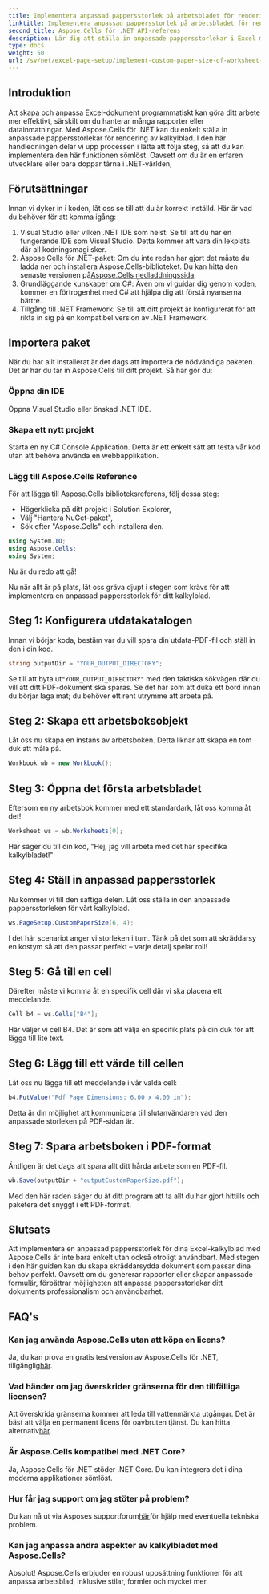 ```yaml
---
title: Implementera anpassad pappersstorlek på arbetsbladet för rendering
linktitle: Implementera anpassad pappersstorlek på arbetsbladet för rendering
second_title: Aspose.Cells för .NET API-referens
description: Lär dig att ställa in anpassade pappersstorlekar i Excel med Aspose.Cells för .NET. Steg-för-steg-guide för sömlös rendering av kalkylblad.
type: docs
weight: 50
url: /sv/net/excel-page-setup/implement-custom-paper-size-of-worksheet-for-rendering/
---
```

## Introduktion

Att skapa och anpassa Excel-dokument programmatiskt kan göra ditt arbete mer effektivt, särskilt om du hanterar många rapporter eller datainmatningar. Med Aspose.Cells för .NET kan du enkelt ställa in anpassade pappersstorlekar för rendering av kalkylblad. I den här handledningen delar vi upp processen i lätta att följa steg, så att du kan implementera den här funktionen sömlöst. Oavsett om du är en erfaren utvecklare eller bara doppar tårna i .NET-världen,

## Förutsättningar

Innan vi dyker in i koden, låt oss se till att du är korrekt inställd. Här är vad du behöver för att komma igång:

1. Visual Studio eller vilken .NET IDE som helst: Se till att du har en fungerande IDE som Visual Studio. Detta kommer att vara din lekplats där all kodningsmagi sker.
2.  Aspose.Cells för .NET-paket: Om du inte redan har gjort det måste du ladda ner och installera Aspose.Cells-biblioteket. Du kan hitta den senaste versionen på[Aspose.Cells nedladdningssida](https://releases.aspose.com/cells/net/).
3. Grundläggande kunskaper om C#: Även om vi guidar dig genom koden, kommer en förtrogenhet med C# att hjälpa dig att förstå nyanserna bättre.
4. Tillgång till .NET Framework: Se till att ditt projekt är konfigurerat för att rikta in sig på en kompatibel version av .NET Framework.

## Importera paket

När du har allt installerat är det dags att importera de nödvändiga paketen. Det är här du tar in Aspose.Cells till ditt projekt. Så här gör du:

### Öppna din IDE

Öppna Visual Studio eller önskad .NET IDE.

### Skapa ett nytt projekt

Starta en ny C# Console Application. Detta är ett enkelt sätt att testa vår kod utan att behöva använda en webbapplikation.

### Lägg till Aspose.Cells Reference

För att lägga till Aspose.Cells biblioteksreferens, följ dessa steg:
- Högerklicka på ditt projekt i Solution Explorer,
- Välj "Hantera NuGet-paket",
- Sök efter "Aspose.Cells" och installera den.

```csharp
using System.IO;
using Aspose.Cells;
using System;
```

Nu är du redo att gå!

Nu när allt är på plats, låt oss gräva djupt i stegen som krävs för att implementera en anpassad pappersstorlek för ditt kalkylblad. 

## Steg 1: Konfigurera utdatakatalogen

Innan vi börjar koda, bestäm var du vill spara din utdata-PDF-fil och ställ in den i din kod.

```csharp
string outputDir = "YOUR_OUTPUT_DIRECTORY";
```

 Se till att byta ut`"YOUR_OUTPUT_DIRECTORY"` med den faktiska sökvägen där du vill att ditt PDF-dokument ska sparas. Se det här som att duka ett bord innan du börjar laga mat; du behöver ett rent utrymme att arbeta på.

## Steg 2: Skapa ett arbetsboksobjekt

Låt oss nu skapa en instans av arbetsboken. Detta liknar att skapa en tom duk att måla på.

```csharp
Workbook wb = new Workbook();
```

## Steg 3: Öppna det första arbetsbladet

Eftersom en ny arbetsbok kommer med ett standardark, låt oss komma åt det! 

```csharp
Worksheet ws = wb.Worksheets[0];
```

Här säger du till din kod, "Hej, jag vill arbeta med det här specifika kalkylbladet!" 

## Steg 4: Ställ in anpassad pappersstorlek

Nu kommer vi till den saftiga delen. Låt oss ställa in den anpassade pappersstorleken för vårt kalkylblad.

```csharp
ws.PageSetup.CustomPaperSize(6, 4);
```

I det här scenariot anger vi storleken i tum. Tänk på det som att skräddarsy en kostym så att den passar perfekt – varje detalj spelar roll!

## Steg 5: Gå till en cell

Därefter måste vi komma åt en specifik cell där vi ska placera ett meddelande. 

```csharp
Cell b4 = ws.Cells["B4"];
```

Här väljer vi cell B4. Det är som att välja en specifik plats på din duk för att lägga till lite text.

## Steg 6: Lägg till ett värde till cellen

Låt oss nu lägga till ett meddelande i vår valda cell:

```csharp
b4.PutValue("Pdf Page Dimensions: 6.00 x 4.00 in");
```

Detta är din möjlighet att kommunicera till slutanvändaren vad den anpassade storleken på PDF-sidan är.

## Steg 7: Spara arbetsboken i PDF-format

Äntligen är det dags att spara allt ditt hårda arbete som en PDF-fil.

```csharp
wb.Save(outputDir + "outputCustomPaperSize.pdf");
```

Med den här raden säger du åt ditt program att ta allt du har gjort hittills och paketera det snyggt i ett PDF-format.

## Slutsats

Att implementera en anpassad pappersstorlek för dina Excel-kalkylblad med Aspose.Cells är inte bara enkelt utan också otroligt användbart. Med stegen i den här guiden kan du skapa skräddarsydda dokument som passar dina behov perfekt. Oavsett om du genererar rapporter eller skapar anpassade formulär, förbättrar möjligheten att anpassa pappersstorlekar ditt dokuments professionalism och användbarhet. 

## FAQ's

### Kan jag använda Aspose.Cells utan att köpa en licens?
 Ja, du kan prova en gratis testversion av Aspose.Cells för .NET, tillgänglig[här](https://releases.aspose.com/).

### Vad händer om jag överskrider gränserna för den tillfälliga licensen?
 Att överskrida gränserna kommer att leda till vattenmärkta utgångar. Det är bäst att välja en permanent licens för oavbruten tjänst. Du kan hitta alternativ[här](https://purchase.aspose.com/buy).

### Är Aspose.Cells kompatibel med .NET Core?
Ja, Aspose.Cells för .NET stöder .NET Core. Du kan integrera det i dina moderna applikationer sömlöst.

### Hur får jag support om jag stöter på problem?
 Du kan nå ut via Asposes supportforum[här](https://forum.aspose.com/c/cells/9)för hjälp med eventuella tekniska problem.

### Kan jag anpassa andra aspekter av kalkylbladet med Aspose.Cells?
Absolut! Aspose.Cells erbjuder en robust uppsättning funktioner för att anpassa arbetsblad, inklusive stilar, formler och mycket mer.